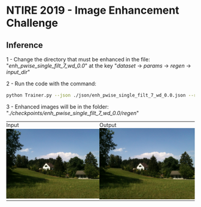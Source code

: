 # NTIRE 2019 - Image Enhancement Challenge

## Inference

1 - Change the directory that must be enhanced in the file: "_enh\_pwise\_single\_filt\_7\_wd\_0.0_" at the key "_dataset_ &rightarrow; _params_ &rightarrow; _regen_ &rightarrow; _input_dir_"

2 - Run the code with the command:

```sh
python Trainer.py --json ./json/enh_pwise_single_filt_7_wd_0.0.json --regen
```

3 - Enhanced images will be in the folder: "_./checkpoints/enh_pwise_single_filt_7_wd_0.0/regen_"



<table style="border:none;background-color:none">
<tr>
<td style="padding:0px;">Input</td>
<td style="padding:0px;">Output</td>
</tr>
<tr>
  <td style="padding:0px;"><img src="https://raw.githubusercontent.com/dros1986/content-preserving-tone-adjustment-for-image-enhancement/master/images/in.jpg" width="430"></td>
  <td style="padding:0px;"><img src="https://raw.githubusercontent.com/dros1986/content-preserving-tone-adjustment-for-image-enhancement/master/images/in.jpg" width="430"></td>
</tr>
</table>
